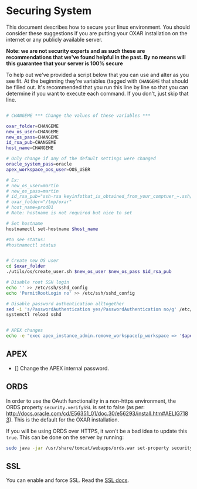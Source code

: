 # Securing System

This document describes how to secure your linux environment. You should consider these suggestions if you are putting your OXAR installation on the internet or any publicly available server.

**Note: we are not security experts and as such these are recommendations that we've found helpful in the past. By no means will this guarantee that your server is 100% secure**

To help out we've provided a script below that you can use and alter as you see fit. At the beginning they're variables (tagged with `CHANGEME` that should be filled out. It's recommended that you run this line by line so that you can determine if you want to execute each command. If you don't, just skip that line.


```bash

# CHANGEME *** Change the values of these variables ***

oxar_folder=CHANGEME
new_os_user=CHANGEME
new_os_pass=CHANGEME
id_rsa_pub=CHANGEME
host_name=CHANGEME

# Only change if any of the default settings were changed
oracle_system_pass=oracle
apex_workspace_oos_user=OOS_USER

# Ex:
# new_os_user=martin
# new_os_pass=martin
# id_rsa_pub="ssh-rsa keyinfothat_is_obtained_from_your_comptuer_~.ssh/id_rsa.pub_file"
# oxar_folder="/tmp/oxar"
# host_name=prod01
# Note: hostname is not required but nice to set

# Set hostname
hostnamectl set-hostname $host_name

#to see status:
#hostnamectl status


# Create new OS user
cd $oxar_folder
./utils/os/create_user.sh $new_os_user $new_os_pass $id_rsa_pub

# Disable root SSH login
echo '' >> /etc/ssh/sshd_config
echo 'PermitRootLogin no' >> /etc/ssh/sshd_config

# Disable password authentication alltogether
sed -i 's/PasswordAuthentication yes/PasswordAuthentication no/g' /etc/ssh/sshd_config
systemctl reload sshd


# APEX changes
echo -e "exec apex_instance_admin.remove_workspace(p_workspace => '$apex_workspace_oos_user', p_drop_users => 'Y');\n exit;" | sqlplus system/oracle

```

## APEX

- [] Change the APEX internal password.

## ORDS

In order to use the OAuth functionality in a non-https environment, the ORDS property `security.verifySSL` is set to false (as per: http://docs.oracle.com/cd/E56351_01/doc.30/e56293/install.htm#AELIG7183). This is the default for the OXAR installation.

If you will be using ORDS over HTTPS, it won't be a bad idea to update this `true`. This can be done on the server by running:

```bash
sudo java -jar /usr/share/tomcat/webapps/ords.war set-property security.verifySSL true
```

## SSL

You can enable and force SSL. Read the [SSL docs](ssl.md).

